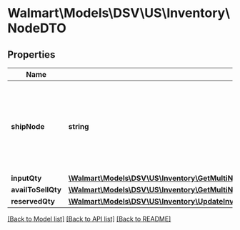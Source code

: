 # Walmart\Models\DSV\US\Inventory\NodeDTO

## Properties

Name | Type | Description | Notes
------------ | ------------- | ------------- | -------------
**shipNode** | **string** | Indicates the distribution facility distributor identifier for which the inventory is requested. | [optional]
**inputQty** | [**\Walmart\Models\DSV\US\Inventory\GetMultiNodeInventoryForSkuAndAllShipnodes200ResponseNodesInnerInputQty**](GetMultiNodeInventoryForSkuAndAllShipnodes200ResponseNodesInnerInputQty.md) |  | [optional]
**availToSellQty** | [**\Walmart\Models\DSV\US\Inventory\GetMultiNodeInventoryForSkuAndAllShipnodes200ResponseNodesInnerAvailToSellQty**](GetMultiNodeInventoryForSkuAndAllShipnodes200ResponseNodesInnerAvailToSellQty.md) |  | [optional]
**reservedQty** | [**\Walmart\Models\DSV\US\Inventory\UpdateInventoryForAnItemRequestQuantity**](UpdateInventoryForAnItemRequestQuantity.md) |  | [optional]


[[Back to Model list]](./) [[Back to API list]](../../../../../README.md#supported-apis) [[Back to README]](../../../../../README.md)
